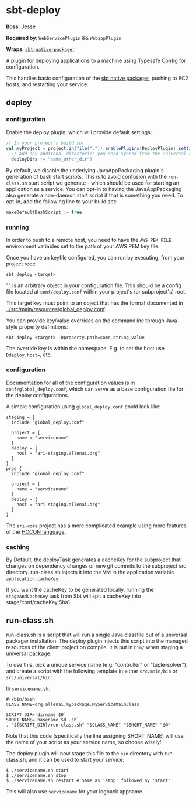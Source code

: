 sbt-deploy
====================

**Boss**: Jesse

**Required by**: `WebServicePlugin` && `WebappPlugin`

**Wraps**: [`sbt-native-packager`](https://github.com/sbt/sbt-native-packager)

A plugin for deploying applications to a machine using [Typesafe Config](https://github.com/typesafehub/config) for
configuration.

This handles basic configuration of the [sbt native packager](https://github.com/sbt/sbt-native-packager),
pushing to EC2 hosts, and restarting your service.

deploy
------

### configuration
Enable the deploy plugin, which will provide default settings:
```scala
// In your project's build.sbt
val myProject = project.in(file(".")).enablePlugins(DeployPlugin).settings(
  // Add any additonal directories you need synced from the universal staging dir
  deployDirs += "some_other_dir")
```

By default, we disable the underlying JavaAppPackaging plugin's generation of bash
start scripts. This is to avoid confusion with the `run-class.sh` start script
we generate - which should be used for starting an application as a service. You can opt-in
to having the JavaAppPackaging also generate a non-daemon start script if that is something
you need. To opt-in, add the following line to your build.sbt:

```scala
makeDefaultBashScript := true
```

### running
In order to push to a remote host, you need to have the `AWS_PEM_FILE` environment variables set to
the path of your AWS PEM key file.

Once you have an keyfile configured, you can run by executing, from your project root:

    sbt deploy <target>

"<target>" is an arbitrary object in your configuration file. This should be a config file located
at `conf/deploy.conf` within your project's (or subproject's) root.

This target key must point to an object that has the format documented in
[../src/main/resources/global_deploy.conf](https://github.com/allenai/sbt-plugins/blob/master/src/main/resources/global_deploy.conf).

You can provide key/value overrides on the commandline through Java-style property definitions:

    sbt deploy <target> -Dproperty.path=some_string_value

The override key is within the <target> namespace.  E.g. to set the host use `-Ddeploy.host=`, etc.

### configuration
Documentation for all of the configuration values is in `conf/global_deploy.conf`, which can serve as a base
configuration file for the deploy configurations.

A simple configuration using `global_deploy.conf` could look like:

    staging = {
      include "global_deploy.conf"

      project = {
        name = "servicename"
      }
      deploy = {
        host = "ari-staging.allenai.org"
      }
    }
    prod {
      include "global_deploy.conf"

      project = {
        name = "servicename"
      }
      deploy = {
        host = "ari-staging.allenai.org"
      }
    }

The `ari-core` project has a more complicated example using more features of the [HOCON language](https://github.com/typesafehub/config/blob/master/HOCON.md).

### caching
By Default, the deployTask generates a cacheKey for the subproject that changes on dependency changes or new git commits to the subproject src directory.
run-class.sh injects it into the VM in the application variable `application.cacheKey`.

If you want the cacheKey to be generated locally, running the `stageAndCacheKey` task from Sbt will spit a cacheKey into stage/conf/cacheKey.Sha1

run-class.sh
------------

run-class.sh is a script that will run a single Java classfile out of a
universal packager installation.  The deploy plugin injects this script
into the managed resources of the client project on compile.  It is put in
`bin/` when staging a universal package.

To use this, pick a unique service name (e.g. "controller" or "tuple-solver"),
and create a script with the following template in either `src/main/bin` or `src/universal/bin`:

In `servicename.sh`:

    #!/bin/bash
    CLASS_NAME=org.allenai.mypackage.MyServiceMainClass

    SCRIPT_DIR=`dirname $0`
    SHORT_NAME=`basename $0 .sh`
    . "${SCRIPT_DIR}/run-class.sh" "$CLASS_NAME" "$SHORT_NAME" "$@"

Note that this code (specifically the line assigning SHORT_NAME) will use the
name of your script as your service name, so choose wisely!

The deploy plugin will now stage this file to the `bin` directory with run-class.sh, and it can be used to start your service:

    $ ./servicename.sh start
    $ ./servicename.sh stop
    $ ./servicename.sh restart # Same as 'stop' followed by 'start'.

This will also use `servicename` for your logback appname.
